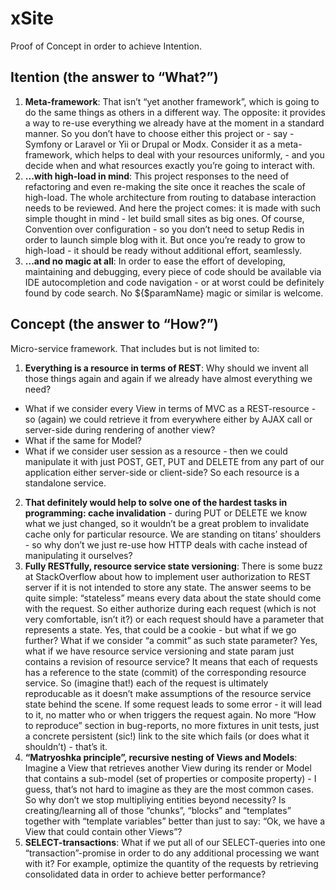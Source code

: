 # xSite
Proof of Concept in order to achieve Intention.

## Itention (the answer to “What?”)
1. **Meta-framework**: That isn’t “yet another framework”, which is going to do the same things as others in a different way. The opposite: it provides a way to re-use everything we already have at the moment in a standard manner. So you don’t have to choose either this project or - say - Symfony or Laravel or Yii or Drupal or Modx. Consider it as a meta-framework, which helps to deal with your resources uniformly, - and you decide when and what resources exactly you’re going to interact with.
2. **...with high-load in mind**: This project responses to the need of refactoring and even re-making the site once it reaches the scale of high-load. The whole architecture from routing to database interaction needs to be reviewed.
And here the project comes: it is made with such simple thought in mind - let build small sites as big ones. Of course, Convention over configuration - so you don’t need to setup Redis in order to launch simple blog with it. But once you’re ready to grow to high-load - it should be ready without additional effort, seamlessly.
3. **...and no magic at all**: In order to ease the effort of developing, maintaining and debugging, every piece of code should be available via IDE autocompletion and code navigation - or at worst could be definitely found by code search. No ${$paramName} magic or similar is welcome.

## Concept (the answer to “How?”)
Micro-service framework.
That includes but is not limited to:

1. **Everything is a resource in terms of REST**: Why should we invent all those things again and again if we already have almost everything we need?
 - What if we consider every View in terms of MVC as a REST-resource - so (again) we could retrieve it from everywhere either by AJAX call or server-side during rendering of another view?
 - What if the same for Model?
 - What if we consider user session as a resource - then we could manipulate it with just POST, GET, PUT and DELETE from any part of our application either server-side or client-side?
So each resource is a standalone service.
2. **That definitely would help to solve one of the hardest tasks in programming: cache invalidation** - during PUT or DELETE we know what we just changed, so it wouldn’t be a great problem to invalidate cache only for particular resource. We are standing on titans’ shoulders - so why don’t we just re-use how HTTP deals with cache instead of manipulating it ourselves?
3. **Fully RESTfully, resource service state versioning**: There is some buzz at StackOverflow about how to implement user authorization to REST server if it is not intended to store any state. The answer seems to be quite simple: “stateless” means every data about the state should come with the request. So either authorize during each request (which is not very comfortable, isn’t it?) or each request should have a parameter that represents a state. Yes, that could be a cookie - but what if we go further? What if we consider “a commit” as such state parameter? Yes, what if we have resource service versioning and state param just contains a revision of resource service? It means that each of requests has a reference to the state (commit) of the corresponding resource service. So (imagine that!) each of the request is ultimately reproducable as it doesn’t make assumptions of the resource service state behind the scene. If some request leads to some error - it will lead to it, no matter who or when triggers the request again. No more “How to reproduce” section in bug-reports, no more fixtures in unit tests, just a concrete persistent (sic!) link to the site which fails (or does what it shouldn’t) - that’s it.
4. **“Matryoshka principle”, recursive nesting of Views and Models**: Imagine a View that retrieves another View during its render or Model that contains a sub-model (set of properties or composite property) - I guess, that’s not hard to imagine as they are the most common cases. So why don’t we stop multipliying entities beyond necessity? Is creating/learning all of those “chunks”, “blocks” and “templates” together with “template variables” better than just to say: “Ok, we have a View that could contain other Views”?
5. **SELECT-transactions**: What if we put all of our SELECT-queries into one “transaction”-promise in order to do any additional processing we want with it? For example, optimize the quantity of the requests by retrieving consolidated data in order to achieve better performance?
